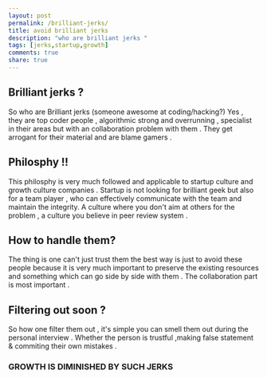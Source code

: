 ```yaml
---
layout: post
permalink: /brilliant-jerks/
title: avoid brilliant jerks
description: "who are brilliant jerks "
tags: [jerks,startup,growth]
comments: true
share: true
---
```


## Brilliant jerks ?

So who are Brilliant jerks (someone awesome at coding/hacking?)
Yes , they are top coder people , algorithmic strong and overrunning , specialist in their areas but with an collaboration problem with them . They get arrogant for their material and are blame gamers .

## Philosphy !!

This philosphy is very much followed and applicable to startup culture and growth culture companies . Startup is  not looking for brilliant geek but also for a team player , who can effectively communicate with the team and maintain the integrity. A culture where you don't aim at others for the problem , a culture you believe in peer review system .

## How to handle them?

The thing is one can't just trust them the best way is just to avoid these people because it is very much important to preserve the existing resources and something which can go side by side with them . The collaboration part is most important .

## Filtering out soon ?

So how one filter them out , it's simple you can smell them out during the personal interview . Whether the person is trustful ,making false statement & commiting their own mistakes .

### GROWTH IS DIMINISHED BY SUCH JERKS ###
